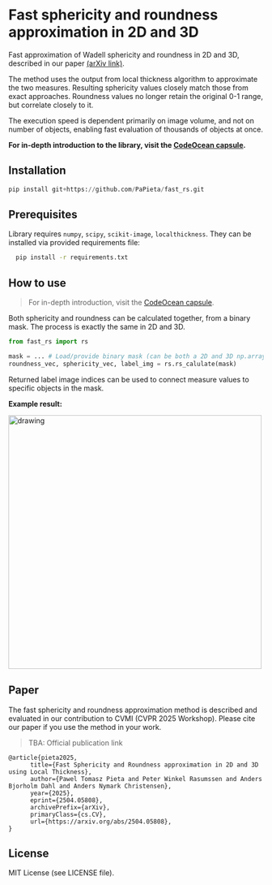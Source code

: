 # Fast sphericity and roundness approximation in 2D and 3D 

Fast approximation of Wadell sphericity and roundness in 2D and 3D, described in our paper [(arXiv link)](https://arxiv.org/abs/2504.05808).

The method uses the output from local thickness algorithm to approximate the two measures. Resulting sphericity values closely match those from exact approaches. Roundness values no longer retain the original 0-1 range, but correlate closely to it.

The execution speed is dependent primarily on image volume, and not on number of objects, enabling fast evaluation of thousands of objects at once.

**For in-depth introduction to the library, visit the [CodeOcean capsule](https://codeocean.com/capsule/9246661/tree/v1).**

## Installation

``` python
pip install git+https://github.com/PaPieta/fast_rs.git
```

## Prerequisites

Library requires ```numpy```, ```scipy```, ```scikit-image```, ```localthickness```. They can be installed via provided requirements file:

```sh
  pip install -r requirements.txt
```

## How to use

>For in-depth introduction, visit the [CodeOcean capsule](https://codeocean.com/capsule/9246661/tree/v1).

Both sphericity and roundness can be calculated together, from a binary mask. The process is exactly the same in 2D and 3D.

``` python
from fast_rs import rs

mask = ... # Load/provide binary mask (can be both a 2D and 3D np.array)
roundness_vec, sphericity_vec, label_img = rs.rs_calulate(mask)
```

Returned label image indices can be used to connect measure values to specific objects in the mask.

**Example result:**

<img src="doc_img\demo_img.png" alt="drawing" width="500"/>

## Paper

The fast sphericity and roundness approximation method is described and evaluated in our contribution to CVMI (CVPR 2025 Workshop). Please cite our paper if you use the method in your work.

> TBA: Official publication link

```
@article{pieta2025,
      title={Fast Sphericity and Roundness approximation in 2D and 3D using Local Thickness}, 
      author={Pawel Tomasz Pieta and Peter Winkel Rasumssen and Anders Bjorholm Dahl and Anders Nymark Christensen},
      year={2025},
      eprint={2504.05808},
      archivePrefix={arXiv},
      primaryClass={cs.CV},
      url={https://arxiv.org/abs/2504.05808}, 
}
```

## License

MIT License (see LICENSE file).